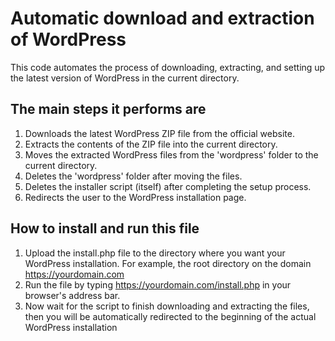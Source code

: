 # Automatic download and extraction of WordPress
This code automates the process of downloading, extracting, and setting up the latest version of WordPress in the current directory. 

## The main steps it performs are
1. Downloads the latest WordPress ZIP file from the official website.
2. Extracts the contents of the ZIP file into the current directory.
3. Moves the extracted WordPress files from the 'wordpress' folder to the current directory.
4. Deletes the 'wordpress' folder after moving the files.
5. Deletes the installer script (itself) after completing the setup process.
6. Redirects the user to the WordPress installation page.

## How to install and run this file
1. Upload the install.php file to the directory where you want your WordPress installation. For example, the root directory on the domain https://yourdomain.com
2. Run the file by typing https://yourdomain.com/install.php in your browser's address bar.
3. Now wait for the script to finish downloading and extracting the files, then you will be automatically redirected to the beginning of the actual WordPress installation
